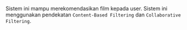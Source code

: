 Sistem ini mampu merekomendasikan film kepada user. Sistem ini menggunakan pendekatan `Content-Based Filtering` dan `Collaborative Filtering`.
